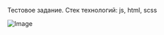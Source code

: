 Тестовое задание. Стек технологий: js, html, scss

![Image](https://github.com/deniskorotaevsky/Adesk/blob/main/adesc.gif)
